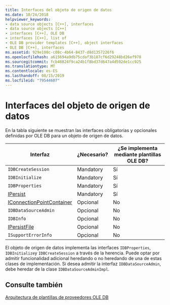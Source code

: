 ```yaml
---
title: Interfaces del objeto de origen de datos
ms.date: 10/24/2018
helpviewer_keywords:
- data source objects [C++], interfaces
- data source objects [C++]
- interfaces [C++], OLE DB
- interfaces [C++], list of
- OLE DB provider templates [C++], object interfaces
- OLE DB [C++], interfaces
ms.assetid: 929e100c-c08c-4b64-8437-d8d1357226f6
ms.openlocfilehash: a615694a9db75cdaf3b187cf6d29248bd26ef978
ms.sourcegitcommit: fcb48824f9ca24b1f8bd37d647a4d592de1cc925
ms.translationtype: MT
ms.contentlocale: es-ES
ms.lasthandoff: 08/15/2019
ms.locfileid: "79544607"
---
```

# <a name="data-source-object-interfaces"></a>Interfaces del objeto de origen de datos

En la tabla siguiente se muestran las interfaces obligatorias y opcionales definidas por OLE DB para un objeto de origen de datos.

|Interfaz|¿Necesario?|¿Se implementa mediante plantillas OLE DB?|
|---------------|---------------|--------------------------------------|
|`IDBCreateSession`|Mandatory|Sí|
|`IDBInitialize`|Mandatory|Sí|
|`IDBProperties`|Mandatory|Sí|
|[IPersist](/windows/win32/api/objidl/nn-objidl-ipersist)|Mandatory|Sí|
|[IConnectionPointContainer](/windows/win32/api/ocidl/nn-ocidl-iconnectionpointcontainer)|Opcional|No|
|`IDBDataSourceAdmin`|Opcional|No|
|`IDBInfo`|Opcional|No|
|[IPersistFile](/windows/win32/api/objidl/nn-objidl-ipersistfile)|Opcional|No|
|`ISupportErrorInfo`|Opcional|No|

El objeto de origen de datos implementa las interfaces `IDBProperties`, `IDBInitialize`y `IDBCreateSession` a través de la herencia. Puede optar por admitir funcionalidad adicional heredando o no heredando de una de estas clases de implementación. Si desea admitir la interfaz `IDBDataSourceAdmin`, debe heredar de la clase `IDBDataSourceAdminImpl`.

## <a name="see-also"></a>Consulte también

[Arquitectura de plantillas de proveedores OLE DB](../../data/oledb/ole-db-provider-template-architecture.md)<br/>
